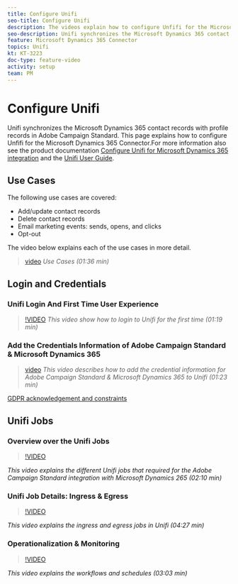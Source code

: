 ```yaml
---
title: Configure Unifi
seo-title: Configure Unifi
description: The videos explain how to configure Unfifi for the Microsoft Dynamics 365 Connector.  
seo-description: Unifi synchronizes the Microsoft Dynamics 365 contact records with profile records in Adobe Campaign Standard. The videos explain how to configure Unfifi for the Microsoft Dynamics 365 Connector. 
feature: Microsoft Dynamics 365 Connector   
topics: Unifi
kt: KT-3223
doc-type: feature-video
activity: setup
team: PM
---
```


# Configure Unifi

Unifi synchronizes the Microsoft Dynamics 365 contact records with profile records in Adobe Campaign Standard. This page explains how to configure Unfifi for the Microsoft Dynamics 365 Connector.For more information also see the product documentation [Configure Unifi for Microsoft Dynamics 365 integration](https://helpx.adobe.com/content/help/en/campaign/kb/unifi-configuration.html) and the [Unifi User Guide](https://drive.google.com/drive/folders/16seHF45e6bFxHX15zWLqFLEXymCuA_wn).

## Use Cases

The following use cases are covered:

* Add/update contact records
* Delete contact records
* Email marketing events: sends, opens, and clicks
* Opt-out

The video below explains each of the use cases in more detail. 

>[video](https://video.tv.adobe.com/v/27394?quality=12)
*Use Cases (01:36 min)*

## Login and Credentials

### Unifi Login And First Time User Experience

>[!VIDEO](https://video.tv.adobe.com/v/27393?quality=12)
*This video show how to login to Unifi for the first time (01:19 min)*

### Add the Credentials Information of Adobe Campaign Standard & Microsoft Dynamics 365 

>[video](https://video.tv.adobe.com/v/27395?quality=12)
*This video describes how to add the credential information for Adobe Campaign Standard & Microsoft Dynamics 365 to Unifi (01:23 min)*


[GDPR acknowledgement and constraints](
    https://helpx-internal.corp.adobe.com/content/help/en/campaign/kb/acs-ms-dynamics.html#Notices)

## Unifi Jobs

### Overview over the Unifi Jobs

>[!VIDEO](https://video.tv.adobe.com/v/27392?quality=12)

*This video explains the different Unifi jobs that required for the Adobe Campaign Standard integration with Microsoft Dynamics 265 (02:10 min)*

### Unifi Job Details: Ingress & Egress

>[!VIDEO](https://video.tv.adobe.com/v/27396?quality=12)

*This video explains the ingress and egress jobs in Unifi (04:27 min)*

### Operationalization & Monitoring

>[!VIDEO](https://video.tv.adobe.com/v/27391?quality=12)

*This video explains the workflows and schedules (03:03 min)*
